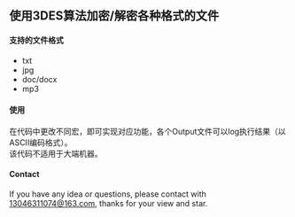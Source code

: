 ## 使用3DES算法加密/解密各种格式的文件
#### 支持的文件格式
* txt
* jpg
* doc/docx
* mp3

#### 使用
在代码中更改不同宏，即可实现对应功能，各个Output文件可以log执行结果（以ASCII编码格式）。  
该代码不适用于大端机器。

#### Contact
If you have any idea or questions, please contact with 13046311074@163.com, thanks for your view and star.

